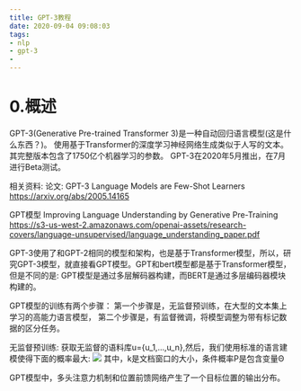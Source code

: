 ```yaml
---
title: GPT-3教程
date: 2020-09-04 09:08:03
tags:
- nlp
- gpt-3
-
---
```


# 0.概述
GPT-3(Generative Pre-trained Transformer 3)是一种自动回归语言模型(这是什么东西？)。
使用基于Transformer的深度学习神经网络生成类似于人写的文本。其完整版本包含了1750亿个机器学习的参数。
GPT-3在2020年5月推出，在7月进行Beta测试。

相关资料:
论文:
GPT-3
Language Models are Few-Shot Learners 
https://arxiv.org/abs/2005.14165

GPT模型
Improving Language Understanding by Generative Pre-Training
https://s3-us-west-2.amazonaws.com/openai-assets/research-covers/language-unsupervised/language_understanding_paper.pdf

GPT-3使用了和GPT-2相同的模型和架构，也是基于Transformer模型，所以，研究GPT-3模型，就直接看GPT模型。GPT和bert模型都是基于Transformer模型，但是不同的是:
GPT模型是通过多层解码器构建，而BERT是通过多层编码器模块构建的。

GPT模型的训练有两个步骤：
第一个步骤是，无监督预训练，在大型的文本集上学习的高能力语言模型，
第二个步骤是，有监督微调，将模型调整为带有标记数据的区分任务。

无监督预训练:
获取无监督的语料库u={u_1,...,u_n},然后，我们使用标准的语言建模使得下面的概率最大:
![](GPT3预训练公式1.png)
其中，k是文档窗口的大小，条件概率P是包含变量&Theta;

GPT模型中，多头注意力机制和位置前馈网络产生了一个目标位置的输出分布。


